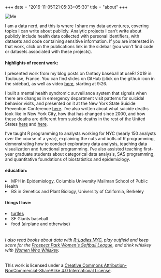 +++
date = "2016-11-05T21:05:33+05:30"
title = "about"
+++

![Me][1]

I am a data nerd, and this is where I share my data adventures, covering topics I can write about publicly. Analytic projects I can't write about publicly include health data collected with personal identifiers, with datasets and code containing sensitive information. If you are interested in that work, click on the publications link in the sidebar (you won't find code or datasets associated with these projects).

#### highlights of recent work:

I presented work from my blog posts on fantasy baseball at useR! 2019 in Toulouse, France. You can find slides on GitHub (click on the github icon in the sidebar), as well as video <a href="https://www.youtube.com/watch?v=uhQMBArGXRE">here</a>, starting at 9:26. 

I built a mental health syndromic surveillance system that signals when there are changes in emergency department visit patterns for suicidal behavior visits, and presented on it at the New York State Suicide Prevention Conference [here][2]. I’ve also written about what suicide deaths look like in New York City, how that has changed since 2000, and how these deaths are different from suicide deaths in the rest of the United States [here][3] and [here][4].

I’ve taught R programming to analysts working for NYC (nearly 150 analysts over the course of a year), explaining the nuts and bolts of R programming, demonstrating how to conduct exploratory data analysis, teaching data visualization and functional programming. I’ve also assisted teaching first-year graduate students about categorical data analysis, SAS programming, and quantitative foundations of biostatistics and epidemiology.

#### education:
<li> MPH in Epidemiology, Columbia University Mailman School of Public Health
<li> BS in Genetics and Plant Biology, University of California, Berkeley

#### things I love:
<li> <a href="/img/turtle.jpg">turtles</a>
<li> SF Giants baseball
<li> food (airplane and otherwise)
</li>
<br>

###### I also read books about data with <a href="http://www.rladiesnyc.org/">R-Ladies NYC</a>, play outfield and keep score for the <a href="http://www.ppwsl.org/">Prospect Park Women's Softball League</a>, and drink whiskey with <a href="https://www.womenwhowhiskey.club/newyork/">Women Who Whiskey</a>.

[1]: /img/photo.jpg
[2]: https://nyssuicidepreventionconference.org/wp-content/uploads/2018/09/Angeline-Protacio-NYC-Mental-Health-Syndromic-Surveillance-System1.pdf
[3]: https://www1.nyc.gov/assets/doh/downloads/pdf/epi/databrief75.pdf
[4]: https://www1.nyc.gov/assets/doh/downloads/pdf/epi/databrief101.pdf



This work is licensed under a <a rel="license" href="http://creativecommons.org/licenses/by-nc-sa/4.0/">Creative Commons Attribution-NonCommercial-ShareAlike 4.0 International License</a>.
